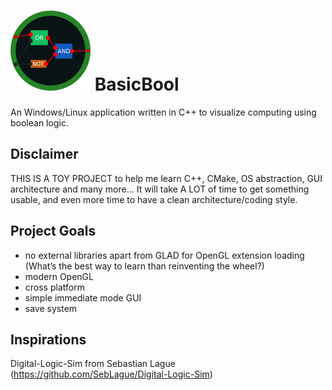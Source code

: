 # ![Alt text](Logo128.png?raw=true "Title") BasicBool

An Windows/Linux application written in C++ to visualize computing using boolean logic.

## Disclaimer

THIS IS A TOY PROJECT to help me learn C++, CMake, OS abstraction, GUI architecture and many more...
It will take A LOT of time to get something usable, and even more time to have a clean architecture/coding style.

## Project Goals

- no external libraries apart from GLAD for OpenGL extension loading (What’s the best way to learn than reinventing the wheel?)
- modern OpenGL
- cross platform
- simple immediate mode GUI
- save system

## Inspirations

Digital-Logic-Sim from Sebastian Lague (<https://github.com/SebLague/Digital-Logic-Sim>)
